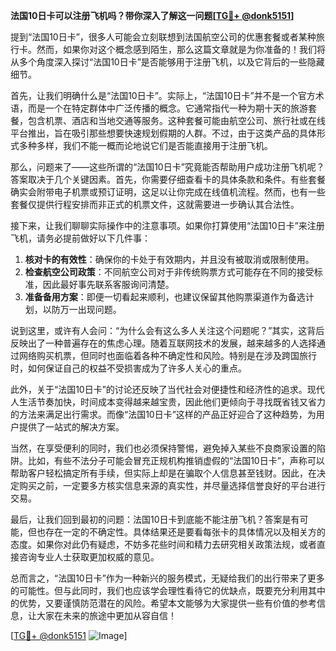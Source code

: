 **法国10日卡可以注册飞机吗？带你深入了解这一问题[[TG💪+ @donk5151](https://t.me/s/donk5151)]**

提到“法国10日卡”，很多人可能会立刻联想到法国航空公司的优惠套餐或者某种旅行卡。然而，如果你对这个概念感到陌生，那么这篇文章就是为你准备的！我们将从多个角度深入探讨“法国10日卡”是否能够用于注册飞机，以及它背后的一些隐藏细节。

首先，让我们明确什么是“法国10日卡”。实际上，“法国10日卡”并不是一个官方术语，而是一个在特定群体中广泛传播的概念。它通常指代一种为期十天的旅游套餐，包含机票、酒店和当地交通等服务。这种套餐可能由航空公司、旅行社或在线平台推出，旨在吸引那些想要快速规划假期的人群。不过，由于这类产品的具体形式多种多样，我们不能一概而论地说它们是否能直接用于注册飞机。

那么，问题来了——这些所谓的“法国10日卡”究竟能否帮助用户成功注册飞机呢？答案取决于几个关键因素。首先，你需要仔细查看卡的具体条款和条件。有些套餐确实会附带电子机票或预订证明，这足以让你完成在线值机流程。然而，也有一些套餐仅提供行程安排而非正式的机票文件，这就需要进一步确认其合法性。

接下来，让我们聊聊实际操作中的注意事项。如果你打算使用“法国10日卡”来注册飞机，请务必提前做好以下几件事：

1. **核对卡的有效性**：确保你的卡处于有效期内，并且没有被取消或限制使用。
2. **检查航空公司政策**：不同航空公司对于非传统购票方式可能存在不同的接受标准，因此最好事先联系客服询问清楚。
3. **准备备用方案**：即便一切看起来顺利，也建议保留其他购票渠道作为备选计划，以防万一出现问题。

说到这里，或许有人会问：“为什么会有这么多人关注这个问题呢？”其实，这背后反映出了一种普遍存在的焦虑心理。随着互联网技术的发展，越来越多的人选择通过网络购买机票，但同时也面临着各种不确定性和风险。特别是在涉及跨国旅行时，如何保证自己的权益不受损害成为了许多人关心的重点。

此外，关于“法国10日卡”的讨论还反映了当代社会对便捷性和经济性的追求。现代人生活节奏加快，时间成本变得越来越宝贵，因此他们更倾向于寻找既省钱又省力的方法来满足出行需求。而像“法国10日卡”这样的产品正好迎合了这种趋势，为用户提供了一站式的解决方案。

当然，在享受便利的同时，我们也必须保持警惕，避免掉入某些不良商家设置的陷阱。比如，有些不法分子可能会冒充正规机构推销虚假的“法国10日卡”，声称可以帮助客户轻松搞定所有手续，但实际上却是在骗取个人信息甚至钱财。因此，在决定购买之前，一定要多方核实信息来源的真实性，并尽量选择信誉良好的平台进行交易。

最后，让我们回到最初的问题：法国10日卡到底能不能注册飞机？答案是有可能，但也存在一定的不确定性。具体结果还是要看每张卡的具体情况以及相关方的态度。如果你对此仍有疑虑，不妨多花些时间和精力去研究相关政策法规，或者直接咨询专业人士获取更加权威的意见。

总而言之，“法国10日卡”作为一种新兴的服务模式，无疑给我们的出行带来了更多的可能性。但与此同时，我们也应该学会理性看待它的优缺点，既要充分利用其中的优势，又要谨慎防范潜在的风险。希望本文能够为大家提供一些有价值的参考信息，让大家在未来的旅途中更加从容自信！

[[TG💪+ @donk5151](https://t.me/s/donk5151) ![Image](https://i.postimg.cc/rwNCRYN7/Snipaste-2025-04-30-17-27-05.png)]